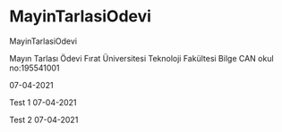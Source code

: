 # MayinTarlasiOdevi
MayinTarlasiOdevi

Mayın Tarlası Ödevi Fırat Üniversitesi Teknoloji Fakültesi Bilge CAN okul no:195541001

07-04-2021

Test 1 07-04-2021

Test 2 07-04-2021